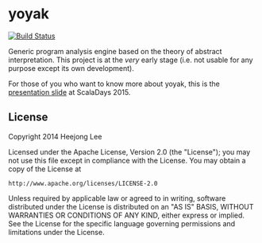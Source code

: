# yoyak

[![Build Status](https://travis-ci.org/ihji/yoyak.svg?branch=develop)](https://travis-ci.org/ihji/yoyak)

Generic program analysis engine based on the theory of abstract interpretation.
This project is at the *very* early stage (i.e. not usable for any purpose except its own development).

For those of you who want to know more about yoyak, this is the [presentation slide](http://www.slideshare.net/ihji/yoyak-scaladays-2015) at ScalaDays 2015.
 
## License

Copyright 2014 Heejong Lee

Licensed under the Apache License, Version 2.0 (the "License");
you may not use this file except in compliance with the License.
You may obtain a copy of the License at

    http://www.apache.org/licenses/LICENSE-2.0

Unless required by applicable law or agreed to in writing, software
distributed under the License is distributed on an "AS IS" BASIS,
WITHOUT WARRANTIES OR CONDITIONS OF ANY KIND, either express or implied.
See the License for the specific language governing permissions and
limitations under the License.
